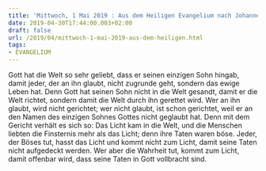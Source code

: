 ```yaml
---
title: 'Mittwoch, 1 Mai 2019 : Aus dem Heiligen Evangelium nach Johannes - Joh 3,16-21.'
date: 2019-04-30T17:44:00.003+02:00
draft: false
url: /2019/04/mittwoch-1-mai-2019-aus-dem-heiligen.html
tags: 
- EVANGELIUM
---
```


Gott hat die Welt so sehr geliebt, dass er seinen einzigen Sohn hingab, damit jeder, der an ihn glaubt, nicht zugrunde geht, sondern das ewige Leben hat. Denn Gott hat seinen Sohn nicht in die Welt gesandt, damit er die Welt richtet, sondern damit die Welt durch ihn gerettet wird. Wer an ihn glaubt, wird nicht gerichtet; wer nicht glaubt, ist schon gerichtet, weil er an den Namen des einzigen Sohnes Gottes nicht geglaubt hat. Denn mit dem Gericht verhält es sich so: Das Licht kam in die Welt, und die Menschen liebten die Finsternis mehr als das Licht; denn ihre Taten waren böse. Jeder, der Böses tut, hasst das Licht und kommt nicht zum Licht, damit seine Taten nicht aufgedeckt werden. Wer aber die Wahrheit tut, kommt zum Licht, damit offenbar wird, dass seine Taten in Gott vollbracht sind.